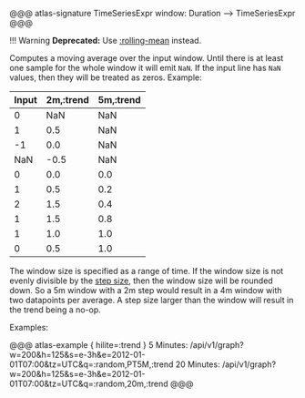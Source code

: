@@@ atlas-signature
TimeSeriesExpr
window: Duration
-->
TimeSeriesExpr
@@@

!!! Warning
    **Deprecated:** Use [:rolling-mean](rolling-mean.md) instead.

Computes a moving average over the input window. Until there is at least one sample
for the whole window it will emit `NaN`. If the input line has `NaN` values, then they
will be treated as zeros. Example:

Input | 2m,:trend | 5m,:trend |
-------|-----------|-----------|
0   |  NaN      | NaN       |
1   |  0.5      | NaN       |
-1   |  0.0      | NaN       |
NaN   | -0.5      | NaN       |
0   |  0.0      | 0.0       |
1   |  0.5      | 0.2       |
2   |  1.5      | 0.4       |
1   |  1.5      | 0.8       |
1   |  1.0      | 1.0       |
0   |  0.5      | 1.0       |

The window size is specified as a range of time. If the window size is not evenly
divisible by the [step size](../../concepts/time-series.md#step-size), then the window size will be rounded
down. So a 5m window with a 2m step would result in a 4m window with two datapoints
per average. A step size larger than the window will result in the trend being a no-op.

Examples:

@@@ atlas-example { hilite=:trend }
5 Minutes: /api/v1/graph?w=200&h=125&s=e-3h&e=2012-01-01T07:00&tz=UTC&q=:random,PT5M,:trend
20 Minutes: /api/v1/graph?w=200&h=125&s=e-3h&e=2012-01-01T07:00&tz=UTC&q=:random,20m,:trend
@@@
